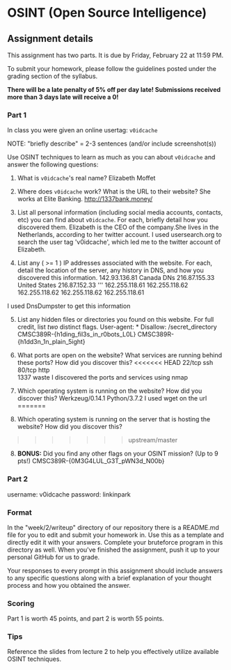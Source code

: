 OSINT (Open Source Intelligence)
======

## Assignment details

This assignment has two parts. It is due by Friday, February 22 at 11:59 PM.

To submit your homework, please follow the guidelines posted under the grading section of the syllabus.

**There will be a late penalty of 5% off per day late! Submissions received more than 3 days late will receive a 0!**

### Part 1

In class you were given an online usertag: `v0idcache`

NOTE: "briefly describe" = 2-3 sentences (and/or include screenshot(s))

Use OSINT techniques to learn as much as you can about `v0idcache` and answer the following questions:

1. What is `v0idcache`'s real name? Elizabeth Moffet

2. Where does `v0idcache` work? What is the URL to their website? She works at Elite Banking. http://1337bank.money/

3. List all personal information (including social media accounts, contacts, etc) you can find about `v0idcache`. For each, briefly detail how you discovered them.
Elizabeth is the CEO of the company.She lives in the Netherlands, according to her twitter account. I used usersearch.org to search the user tag 'v0idcache', which led me to the twitter account of Elizabeth.

4. List any ( >= 1 ) IP addresses associated with the website. For each, detail the location of the server, any history in DNS, and how you discovered this information.
142.93.136.81 Canada
DNs 216.87.155.33 United States
216.87.152.33  '''
162.255.118.61
162.255.118.62
162.255.118.62
162.255.118.62
162.255.118.61

I used DnsDumpster to get this information

5. List any hidden files or directories you found on this website. For full credit, list *two* distinct flags.
User-agent: *
Disallow: /secret_directory
 CMSC389R-{h1ding_fil3s_in_r0bots_L0L}
 CMSC389R-{h1dd3n_1n_plain_5ight}
6. What ports are open on the website? What services are running behind these ports? How did you discover this?
<<<<<<< HEAD
22/tcp  ssh       
80/tcp  http  
1337    waste
I discovered the ports and services using nmap
7. Which operating system is running on the website? How did you discover this?
Werkzeug/0.14.1 Python/3.7.2
I used wget on the url 
=======

7. Which operating system is running on the server that is hosting the website? How did you discover this?
>>>>>>> upstream/master

8. **BONUS:** Did you find any other flags on your OSINT mission? (Up to 9 pts!)
 CMSC389R-{0M3G4LUL_G3T_pWN3d_N00b}
### Part 2
username: v0idcache
password: linkinpark

### Format
In the "week/2/writeup" directory of our repository there is a README.md file for you to edit and submit your homework in. Use this as a template and directly edit it with your answers. Complete your bruteforce program in this directory as well. When you've finished the assignment, push it up to your personal GitHub for us to grade.

Your responses to every prompt in this assignment should include answers to any specific questions along with a brief explanation of your thought process and how you obtained the answer.

### Scoring

Part 1 is worth 45 points, and part 2 is worth 55 points.

### Tips

Reference the slides from lecture 2 to help you effectively utilize available OSINT techniques.
